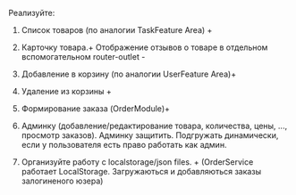 Реализуйте:
1. Список товаров (по аналогии TaskFeature Area) + 

2. Карточку товара.+   Отображение отзывов о товаре в отдельном вспомогательном router-outlet -

3. Добавление в корзину (по аналогии UserFeature Area)+

4. Удаление из корзины  +

5. Формирование заказа (OrderModule)+

6. Админку (добавление/редактирование товара, количества, цены, ..., просмотр заказов). 
   Админку защитить. Подгружать динамически, если у пользователя есть право работать как админ.


7. Организуйте работу с localstorage/json files. + (OrderService работает LocalStorage. Загружаються и добавляються заказы залогиненого юзера)
